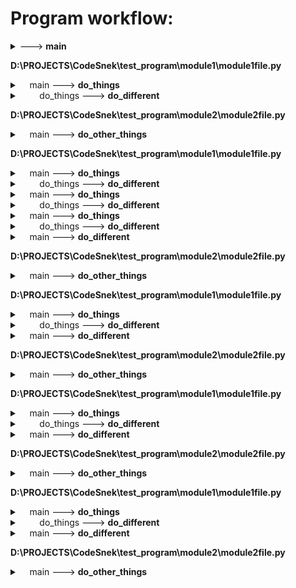 # Program workflow:

<details>
<summary><module> ---> <b>main</b></summary>

This is a docstring lalala<br>
tralala<br>
Mind the empty line
</details>

**D:\PROJECTS\CodeSnek\test_program\module1\module1file.py**

<details>
<summary>&nbsp&nbsp&nbsp&nbspmain ---> <b>do_things</b></summary>

    woah boi is that a docstring?
</details>


<details>
<summary>&nbsp&nbsp&nbsp&nbsp&nbsp&nbsp&nbsp&nbspdo_things ---> <b>do_different</b></summary>

        This does different things<br>
:param int number: It's a number<br>
:param string word: It's a word<br>
:returns: Nothing of value<br>
:rtype: None
</details>

**D:\PROJECTS\CodeSnek\test_program\module2\module2file.py**

<details>
<summary>&nbsp&nbsp&nbsp&nbspmain ---> <b>do_other_things</b></summary>

    
</details>

**D:\PROJECTS\CodeSnek\test_program\module1\module1file.py**

<details>
<summary>&nbsp&nbsp&nbsp&nbspmain ---> <b>do_things</b></summary>

    woah boi is that a docstring?
</details>


<details>
<summary>&nbsp&nbsp&nbsp&nbsp&nbsp&nbsp&nbsp&nbspdo_things ---> <b>do_different</b></summary>

        This does different things<br>
:param int number: It's a number<br>
:param string word: It's a word<br>
:returns: Nothing of value<br>
:rtype: None
</details>


<details>
<summary>&nbsp&nbsp&nbsp&nbspmain ---> <b>do_things</b></summary>

    woah boi is that a docstring?
</details>


<details>
<summary>&nbsp&nbsp&nbsp&nbsp&nbsp&nbsp&nbsp&nbspdo_things ---> <b>do_different</b></summary>

        This does different things<br>
:param int number: It's a number<br>
:param string word: It's a word<br>
:returns: Nothing of value<br>
:rtype: None
</details>


<details>
<summary>&nbsp&nbsp&nbsp&nbspmain ---> <b>do_things</b></summary>

    woah boi is that a docstring?
</details>


<details>
<summary>&nbsp&nbsp&nbsp&nbsp&nbsp&nbsp&nbsp&nbspdo_things ---> <b>do_different</b></summary>

        This does different things<br>
:param int number: It's a number<br>
:param string word: It's a word<br>
:returns: Nothing of value<br>
:rtype: None
</details>


<details>
<summary>&nbsp&nbsp&nbsp&nbspmain ---> <b>do_different</b></summary>

    This does different things<br>
:param int number: It's a number<br>
:param string word: It's a word<br>
:returns: Nothing of value<br>
:rtype: None
</details>

**D:\PROJECTS\CodeSnek\test_program\module2\module2file.py**

<details>
<summary>&nbsp&nbsp&nbsp&nbspmain ---> <b>do_other_things</b></summary>

    
</details>

**D:\PROJECTS\CodeSnek\test_program\module1\module1file.py**

<details>
<summary>&nbsp&nbsp&nbsp&nbspmain ---> <b>do_things</b></summary>

    woah boi is that a docstring?
</details>


<details>
<summary>&nbsp&nbsp&nbsp&nbsp&nbsp&nbsp&nbsp&nbspdo_things ---> <b>do_different</b></summary>

        This does different things<br>
:param int number: It's a number<br>
:param string word: It's a word<br>
:returns: Nothing of value<br>
:rtype: None
</details>


<details>
<summary>&nbsp&nbsp&nbsp&nbspmain ---> <b>do_different</b></summary>

    This does different things<br>
:param int number: It's a number<br>
:param string word: It's a word<br>
:returns: Nothing of value<br>
:rtype: None
</details>

**D:\PROJECTS\CodeSnek\test_program\module2\module2file.py**

<details>
<summary>&nbsp&nbsp&nbsp&nbspmain ---> <b>do_other_things</b></summary>

    
</details>

**D:\PROJECTS\CodeSnek\test_program\module1\module1file.py**

<details>
<summary>&nbsp&nbsp&nbsp&nbspmain ---> <b>do_things</b></summary>

    woah boi is that a docstring?
</details>


<details>
<summary>&nbsp&nbsp&nbsp&nbsp&nbsp&nbsp&nbsp&nbspdo_things ---> <b>do_different</b></summary>

        This does different things<br>
:param int number: It's a number<br>
:param string word: It's a word<br>
:returns: Nothing of value<br>
:rtype: None
</details>


<details>
<summary>&nbsp&nbsp&nbsp&nbspmain ---> <b>do_different</b></summary>

    This does different things<br>
:param int number: It's a number<br>
:param string word: It's a word<br>
:returns: Nothing of value<br>
:rtype: None
</details>

**D:\PROJECTS\CodeSnek\test_program\module2\module2file.py**

<details>
<summary>&nbsp&nbsp&nbsp&nbspmain ---> <b>do_other_things</b></summary>

    
</details>

**D:\PROJECTS\CodeSnek\test_program\module1\module1file.py**

<details>
<summary>&nbsp&nbsp&nbsp&nbspmain ---> <b>do_things</b></summary>

    woah boi is that a docstring?
</details>


<details>
<summary>&nbsp&nbsp&nbsp&nbsp&nbsp&nbsp&nbsp&nbspdo_things ---> <b>do_different</b></summary>

        This does different things<br>
:param int number: It's a number<br>
:param string word: It's a word<br>
:returns: Nothing of value<br>
:rtype: None
</details>


<details>
<summary>&nbsp&nbsp&nbsp&nbspmain ---> <b>do_different</b></summary>

    This does different things<br>
:param int number: It's a number<br>
:param string word: It's a word<br>
:returns: Nothing of value<br>
:rtype: None
</details>

**D:\PROJECTS\CodeSnek\test_program\module2\module2file.py**

<details>
<summary>&nbsp&nbsp&nbsp&nbspmain ---> <b>do_other_things</b></summary>

    
</details>

